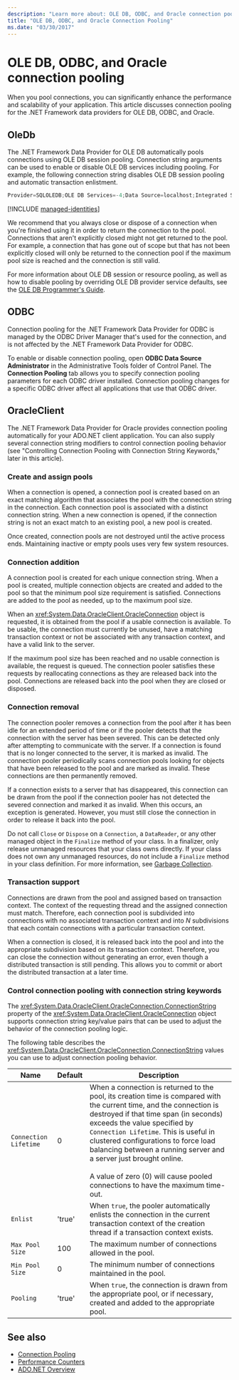 ```yaml
---
description: "Learn more about: OLE DB, ODBC, and Oracle connection pooling, which can significantly enhance the performance and scalability of your application."
title: "OLE DB, ODBC, and Oracle Connection Pooling"
ms.date: "03/30/2017"
---
```

# OLE DB, ODBC, and Oracle connection pooling

When you pool connections, you can significantly enhance the performance and scalability of your application. This article discusses connection pooling for the .NET Framework data providers for OLE DB, ODBC, and Oracle.

## OleDb

The .NET Framework Data Provider for OLE DB automatically pools connections using OLE DB session pooling. Connection string arguments can be used to enable or disable OLE DB services including pooling. For example, the following connection string disables OLE DB session pooling and automatic transaction enlistment.

```csharp
Provider=SQLOLEDB;OLE DB Services=-4;Data Source=localhost;Integrated Security=SSPI;
```

[!INCLUDE [managed-identities](../../includes/managed-identities.md)]

 We recommend that you always close or dispose of a connection when you're finished using it in order to return the connection to the pool. Connections that aren't explicitly closed might not get returned to the pool. For example, a connection that has gone out of scope but that has not been explicitly closed will only be returned to the connection pool if the maximum pool size is reached and the connection is still valid.

 For more information about OLE DB session or resource pooling, as well as how to disable pooling by overriding OLE DB provider service defaults, see the [OLE DB Programmer's Guide](/previous-versions/windows/desktop/ms713643(v=vs.85)).

## ODBC

 Connection pooling for the .NET Framework Data Provider for ODBC is managed by the ODBC Driver Manager that's used for the connection, and is not affected by the .NET Framework Data Provider for ODBC.

 To enable or disable connection pooling, open **ODBC Data Source Administrator** in the Administrative Tools folder of Control Panel. The **Connection Pooling** tab allows you to specify connection pooling parameters for each ODBC driver installed. Connection pooling changes for a specific ODBC driver affect all applications that use that ODBC driver.

## OracleClient

 The .NET Framework Data Provider for Oracle provides connection pooling automatically for your ADO.NET client application. You can also supply several connection string modifiers to control connection pooling behavior (see "Controlling Connection Pooling with Connection String Keywords," later in this article).

### Create and assign pools

 When a connection is opened, a connection pool is created based on an exact matching algorithm that associates the pool with the connection string in the connection. Each connection pool is associated with a distinct connection string. When a new connection is opened, if the connection string is not an exact match to an existing pool, a new pool is created.

 Once created, connection pools are not destroyed until the active process ends. Maintaining inactive or empty pools uses very few system resources.

### Connection addition

 A connection pool is created for each unique connection string. When a pool is created, multiple connection objects are created and added to the pool so that the minimum pool size requirement is satisfied. Connections are added to the pool as needed, up to the maximum pool size.

 When an <xref:System.Data.OracleClient.OracleConnection> object is requested, it is obtained from the pool if a usable connection is available. To be usable, the connection must currently be unused, have a matching transaction context or not be associated with any transaction context, and have a valid link to the server.

 If the maximum pool size has been reached and no usable connection is available, the request is queued. The connection pooler satisfies these requests by reallocating connections as they are released back into the pool. Connections are released back into the pool when they are closed or disposed.

### Connection removal

 The connection pooler removes a connection from the pool after it has been idle for an extended period of time or if the pooler detects that the connection with the server has been severed. This can be detected only after attempting to communicate with the server. If a connection is found that is no longer connected to the server, it is marked as invalid. The connection pooler periodically scans connection pools looking for objects that have been released to the pool and are marked as invalid. These connections are then permanently removed.

 If a connection exists to a server that has disappeared, this connection can be drawn from the pool if the connection pooler has not detected the severed connection and marked it as invalid. When this occurs, an exception is generated. However, you must still close the connection in order to release it back into the pool.

 Do not call `Close` or `Dispose` on a `Connection`, a `DataReader`, or any other managed object in the `Finalize` method of your class. In a finalizer, only release unmanaged resources that your class owns directly. If your class does not own any unmanaged resources, do not include a `Finalize` method in your class definition. For more information, see [Garbage Collection](../../../standard/garbage-collection/index.md).

### Transaction support

 Connections are drawn from the pool and assigned based on transaction context. The context of the requesting thread and the assigned connection must match. Therefore, each connection pool is subdivided into connections with no associated transaction context and into *N* subdivisions that each contain connections with a particular transaction context.

 When a connection is closed, it is released back into the pool and into the appropriate subdivision based on its transaction context. Therefore, you can close the connection without generating an error, even though a distributed transaction is still pending. This allows you to commit or abort the distributed transaction at a later time.

### Control connection pooling with connection string keywords

 The <xref:System.Data.OracleClient.OracleConnection.ConnectionString> property of the <xref:System.Data.OracleClient.OracleConnection> object supports connection string key/value pairs that can be used to adjust the behavior of the connection pooling logic.

 The following table describes the <xref:System.Data.OracleClient.OracleConnection.ConnectionString> values you can use to adjust connection pooling behavior.

| Name | Default | Description |
|------|---------|-------------|
|`Connection Lifetime`|0|When a connection is returned to the pool, its creation time is compared with the current time, and the connection is destroyed if that time span (in seconds) exceeds the value specified by `Connection Lifetime`. This is useful in clustered configurations to force load balancing between a running server and a server just brought online.<br /><br /> A value of zero (0) will cause pooled connections to have the maximum time-out.|
|`Enlist`|'true'|When `true`, the pooler automatically enlists the connection in the current transaction context of the creation thread if a transaction context exists.|
|`Max Pool Size`|100|The maximum number of connections allowed in the pool.|
|`Min Pool Size`|0|The minimum number of connections maintained in the pool.|
|`Pooling`|'true'|When `true`, the connection is drawn from the appropriate pool, or if necessary, created and added to the appropriate pool.|

## See also

- [Connection Pooling](connection-pooling.md)
- [Performance Counters](performance-counters.md)
- [ADO.NET Overview](ado-net-overview.md)
